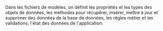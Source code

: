 Dans les fichiers de modèles, on définit les propriétés et les types des objets de données, les méthodes pour récupérer, insérer, mettre à jour et supprimer des données de la base de données, les règles métier et les validations, l'état des données de l'application.
